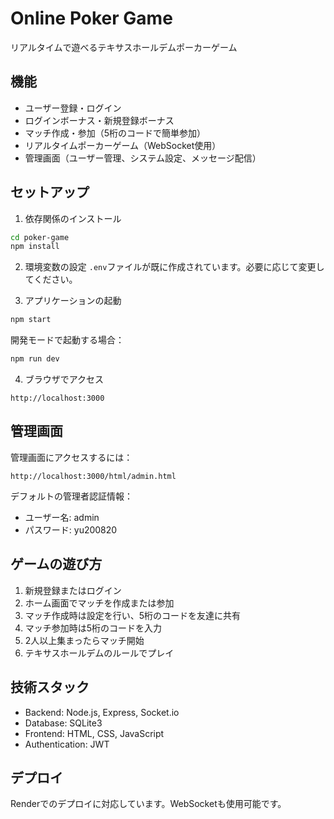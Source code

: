 # Online Poker Game

リアルタイムで遊べるテキサスホールデムポーカーゲーム

## 機能

- ユーザー登録・ログイン
- ログインボーナス・新規登録ボーナス
- マッチ作成・参加（5桁のコードで簡単参加）
- リアルタイムポーカーゲーム（WebSocket使用）
- 管理画面（ユーザー管理、システム設定、メッセージ配信）

## セットアップ

1. 依存関係のインストール
```bash
cd poker-game
npm install
```

2. 環境変数の設定
`.env`ファイルが既に作成されています。必要に応じて変更してください。

3. アプリケーションの起動
```bash
npm start
```

開発モードで起動する場合：
```bash
npm run dev
```

4. ブラウザでアクセス
```
http://localhost:3000
```

## 管理画面

管理画面にアクセスするには：
```
http://localhost:3000/html/admin.html
```

デフォルトの管理者認証情報：
- ユーザー名: admin
- パスワード: yu200820

## ゲームの遊び方

1. 新規登録またはログイン
2. ホーム画面でマッチを作成または参加
3. マッチ作成時は設定を行い、5桁のコードを友達に共有
4. マッチ参加時は5桁のコードを入力
5. 2人以上集まったらマッチ開始
6. テキサスホールデムのルールでプレイ

## 技術スタック

- Backend: Node.js, Express, Socket.io
- Database: SQLite3
- Frontend: HTML, CSS, JavaScript
- Authentication: JWT

## デプロイ

Renderでのデプロイに対応しています。WebSocketも使用可能です。